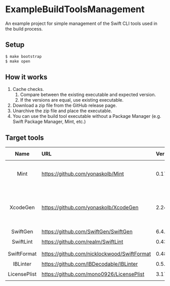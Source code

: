 ExampleBuildToolsManagement
===

An example project for simple management of the Swift CLI tools used in the build process. 

## Setup

```sh
$ make bootstrap
$ make open
```

## How it works

1. Cache checks.
    1. Compare between the existing executable and expected version.
    1. If the versions are equal, use existing executable.
1. Download a zip file from the GitHub release page.
1. Unarchive the zip file and place the executable.
1. You can use the build tool executable without a Package Manager (e.g. Swift Package Manager, Mint, etc.)

## Target tools

|Name|URL|Version|`lipo -archs`|Note|
|:-:|:-|:-|:-|:-|
|Mint|https://github.com/yonaskolb/Mint|0.17.0|`x86_64 arm64`|Do not use in this project|
|XcodeGen|https://github.com/yonaskolb/XcodeGen|2.24.0|`x86_64 arm64`|It won't work properly with symbolic link.|
|SwiftGen|https://github.com/SwiftGen/SwiftGen|6.4.0|`x86_64`|-|
|SwiftLint|https://github.com/realm/SwiftLint|0.43.1|`x86_64 arm64`|-|
|SwiftFormat|https://github.com/nicklockwood/SwiftFormat|0.48.11|`x86_64 arm64`|-|
|IBLinter|https://github.com/IBDecodable/IBLinter|0.5.0|`x86_64`|-|
|LicensePlist|https://github.com/mono0926/LicensePlist|3.17.0|`x86_64 arm64`|-|
